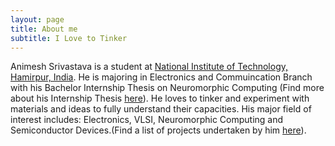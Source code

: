 ```yaml
---
layout: page
title: About me
subtitle: I Love to Tinker
---
```


Animesh Srivastava is a student at [National Institute of Technology, Hamirpur, India](https://nith.ac.in). He is majoring in Electronics and Commuincation Branch with his Bachelor Internship Thesis on Neuromorphic Computing (Find more about his Internship Thesis [here](#)). He loves to tinker and experiment with materials and ideas to fully understand their capacities. His major field of interest includes: Electronics, VLSI, Neuromorphic Computing and Semiconductor Devices.(Find a list of projects undertaken by him [here](#)).
